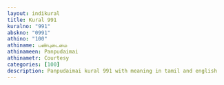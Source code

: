```yaml
---
layout: indikural
title: Kural 991
kuralno: "991"
abskno: "0991"
athino: "100"
athiname: பண்புடைமை
athinameen: Panpudaimai
athinametr: Courtesy
categories: [100]
description: Panpudaimai kural 991 with meaning in tamil and english 
---
```


